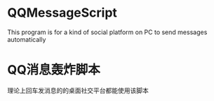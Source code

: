 # QQMessageScript
This program is for a kind of social platform on PC to send messages automatically

# QQ消息轰炸脚本
理论上回车发消息的的桌面社交平台都能使用该脚本
